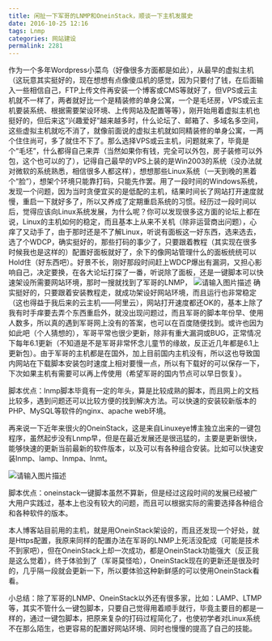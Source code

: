 ```yaml
---
title: 闲扯一下军哥的LNMP和OneinStack，顺谈一下主机发展史
date: 2016-10-25 12:16
tags: Lnmp
categories: 网站建设
permalink: 2281
---
```


作为一个多年Wordpress小菜鸟（好像很多方面都是如此），从最早的虚拟主机（这玩意其实挺好的，现在想想有点像傻瓜机的感觉，因为只要付了钱，在后面输入一些相信自己，FTP上传文件再安装一个博客或CMS等就好了，但VPS或云主机就不一样了，两者就好比一个是精装修的单身公寓，一个是毛坯房，VPS或云主机要装系统、根据需要架设环境、上传网站及配置等等），刚开始用着虚拟主机也挺好的，但后来这“兴趣爱好”越来越多时，什么论坛了、邮箱了、多域名多空间，这些虚拟主机就吃不消了，就像前面说的虚拟主机就如同精装修的单身公寓，一两个住住尚可，多了就住不下了。那么选择VPS或云主机，问题就来了，毕竟是个“毛坯”，什么都得自己来弄（当然如果你有钱，完全可以外包，房子装修可以外包，这个也可以的了），记得自己最早的VPS上装的是Win2003的系统（没办法就对微软的系统熟悉，相信很多人都这样），想想那些Linux系统（一天到晚的黑着个“脸”），想架个环境只能靠打码，只能先作罢。用了一段时间的Windows系统，发现一个问题，因为当时贪便宜买的是低配的主机，结果时间长了网站打开速度就慢，重启一下就好多了，所以又养成了定期重启系统的习惯。经历过一段时间以后，觉得应该向Linux系统发展，为什么呢？你可以发现很多这方面的论坛上都在说，Linux的主机如何的稳定，而且基本上从来不关机（除非运营商出问题），心痒了又动手了，由于那时还是不了解Linux，听说有面板这一好东西，选来选去，选了个WDCP，确实挺好的，那些打码的事少了，只要跟着教程（其实现在很多时候我也是这样的）配置好面板就好了，余下的像网站管理什么的面板统统可以Hold住（好东西吧）。<!--more-->好景不长，刚好那段时间赶上WDCP爆出有漏洞，又担心影响自己，决定要换，在各大论坛打探了一番，听说除了面板，还是一键脚本可以快速架设所需要网站环境，那时一搜就找到了军哥的LNMP，
![请输入图片描述][1]
确实挺好的，只要跟着安装教程走，就成功架设好网站环境，而且运行也非常稳定（这也得益于我后来的云主机——阿里云），网站打开速度都还OK的，基本上除了我有时手痒要去弄个东西重启外，就没出现问题过，而且军哥的脚本年份早、使用人数多，所以真的遇到军哥网上没有的答案，也可以在百度随便找到。或许也因为如此吧（个人猜想的），军哥平常也很少更新，除非有重大漏洞或BUG，正常情况下每年6.1更新（不知道是不是军哥非常怀念儿童节的缘故，反正近几年都是6.1上更新包）。由于军哥的主机都是在国外，加上目前国内主机没有，所以这也导致国内网站在下载脚本安装包时速度上相对要慢一点，所以有下载好的可以保存一下，下次如果主机有需要可以再上传使用（希望军哥的国内节点可以早日恢复）。

脚本优点：lnmp脚本毕竟有一定的年头，算是比较成熟的脚本，而且网上的文档比较多，遇到问题还可以比较方便的找到解决方法。可以快速的安装较新版本的PHP、MySQL等软件的nginx、apache web环境。

再来说一下近年来很火的OneinStack，这是来自Linuxeye博主独立出来的一键包程序，虽然起步没有Lnmp早，但是在最近发展还是很迅猛的，主要是更新很快，能够快速的更新当前最新的软件版本，以及可以有各种组合安装。比如可以快速安装lnmp、lamp、lnmpa、lnmt。

![请输入图片描述][2]

脚本优点：oneinstack一键脚本虽然不算新，但是经过这段时间的发展已经被广大用户实践过，基本上也没有较大的问题，而且可以根据实际的需要选择各种组合和各种软件的版本。

本人博客站目前用的主机，就是用OneinStack架设的，而且还发现一个好处，就是Https配置，我原来同样的配置办法在军哥的LNMP上死活没配成（可能是技术不到家吧），但在OneinStack上却一次成功，都是OneinStack功能强大（反正我是这么觉着），终于体验到了（军哥莫怪哈），OneinStack现在的更新还是很及时的，几乎隔一段就会更新一下，所以要体验这种新鲜感的可以使用OneinStack看看。

小总结：除了军哥的LNMP、OneinStack以外还有很多家，比如：LAMP、LTMP等，其实不管什么一键包脚本，只要自己觉得用着顺手就行，毕竟主要目的都是一样的，通过一键包脚本，把原来复杂的打码过程简化了，也使初学者对Linux系统不在那么陌生，也更容易的配置好网站环境、同时也慢慢的提高了自己的技能。


  [1]: https://cdn.uu126.cn/wp-content/uploads/2016/10/lnmmp.org_.png
  [2]: https://cdn.uu126.cn/wp-content/uploads/2016/10/OneinStack.png